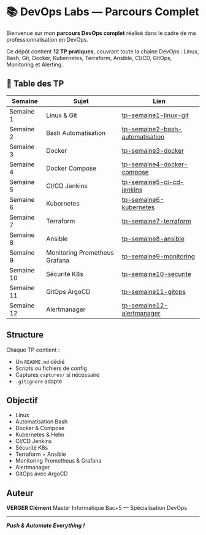 # 📚 DevOps Labs — Parcours Complet

Bienvenue sur mon **parcours DevOps complet** réalisé dans le cadre de ma professionnalisation en DevOps.

Ce dépôt contient **12 TP pratiques**, couvrant toute la chaîne DevOps : Linux, Bash, Git, Docker, Kubernetes, Terraform, Ansible, CI/CD, GitOps, Monitoring et Alerting.

## 🔗 Table des TP

| Semaine | Sujet | Lien |
|------------|-------|------|
|  Semaine 1 | Linux & Git | [tp-semaine1-linux-git](./tp-semaine1-linux-git/) |
| Semaine 2 | Bash Automatisation | [tp-semaine2-bash-automatisation](./tp-semaine2-bash-automatisation/) |
| Semaine 3 | Docker | [tp-semaine3-docker](./tp-semaine3-docker/) |
|  Semaine 4 | Docker Compose | [tp-semaine4-docker-compose](./tp-semaine4-docker-compose/) |
|  Semaine 5 | CI/CD Jenkins | [tp-semaine5-ci-cd-jenkins](./tp-semaine5-ci-cd-jenkins/) |
|  Semaine 6 | Kubernetes | [tp-semaine6-kubernetes](./tp-semaine6-kubernetes/) |
|  Semaine 7 | Terraform | [tp-semaine7-terraform](./tp-semaine7-terraform/) |
|  Semaine 8 | Ansible | [tp-semaine8-ansible](./tp-semaine8-ansible/) |
|  Semaine 9 | Monitoring Prometheus Grafana | [tp-semaine9-monitoring](./tp-semaine9-monitoring/) |
|  Semaine 10 | Sécurité K8s | [tp-semaine10-securite](./tp-semaine10-securite/) |
|  Semaine 11 | GitOps ArgoCD | [tp-semaine11-gitops](./tp-semaine11-gitops/) |
|  Semaine 12 | Alertmanager | [tp-semaine12-alertmanager](./tp-semaine12-alertmanager/) |

## Structure

Chaque TP contient :
-  Un `README.md` dédié
-  Scripts ou fichiers de config
-  Captures `captures/` si nécessaire
-  `.gitignore` adapté

## Objectif

-  Linux
-  Automatisation Bash
-  Docker & Compose
- Kubernetes & Helm
- CI/CD Jenkins
-  Sécurité K8s
-  Terraform + Ansible
-  Monitoring Prometheus & Grafana
-  Alertmanager
-  GitOps avec ArgoCD

##  Auteur

**VERGER Clément**
Master Informatique Bac+5 — Spécialisation DevOps

---

**_Push & Automate Everything !_**
